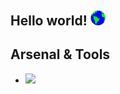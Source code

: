 ## Hello world!  <img src="https://github.com/SatYu26/SatYu26/blob/master/Assets/Earth.gif" width="24px">


## Arsenal & Tools
* <img src="https://devicons.github.io/devicon/devicon.git/icons/angularjs/angularjs-original.svg" height="40"/>
